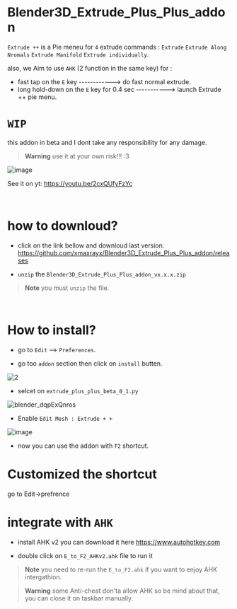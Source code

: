 # Blender3D_Extrude_Plus_Plus_addon
`Extrude ++` is a Pie meneu for `4` extrude commands : `Extrude` `Extrude Along Nromals` `Extrude Manifold` `Extrude individually`.

also, we Aim to use `AHK` (2 function in the same key) for : 
- fast tap on the `E` key ------------> do fast normal extrude.
- long hold-down on the `E` key for 0.4 sec  -----------> launch Extrude ++ pie menu.

# `WIP`
this addon in beta and I dont take any responsibility for any damage.
> **Warning**
> use it at your own risk!!! :3

![image](https://user-images.githubusercontent.com/101531362/228271574-209d7ea6-6d18-4349-aba0-3fd4ad382ce6.png)

See it on yt: https://youtu.be/2cxQUfyFzYc

<br/>

# how to downloud?

- click on the link bellow and downloud last version. 
https://github.com/xmaxrayx/Blender3D_Extrude_Plus_Plus_addon/releases

- `unzip` the `Blender3D_Extrude_Plus_Plus_addon_vx.x.x.zip`

> **Note**
> you must `unzip` the file.

<br/>

# How to install?

- go to `Edit` --> `Preferences`.

- go too `addon` section then click on `install` butten.

![2](https://user-images.githubusercontent.com/101531362/228266383-c27450af-9514-4eba-884c-9a0b1150ef4d.jpg)
<br/>
- selcet on `extrude_plus_plus_beta_0_1.py`


![blender_dqpExQnros](https://user-images.githubusercontent.com/101531362/228410024-71decf46-4b03-4eb2-a2e5-7f6475812c4e.jpg)

- Enable `Edit Mesh : Extrude + +`

![image](https://user-images.githubusercontent.com/101531362/228410443-7c56fc8e-c62c-45c9-90c6-86b69afd88f1.png)


- now you can use the addon with `F2` shortcut.

# Customized the shortcut

go to Edit->prefrence

# integrate with `AHK`

- install AHK v2 you can download it here https://www.autohotkey.com

- double click on `E_to_F2_AHKv2.ahk` file to run it 

> **Note**
> you need to re-run the `E_to_F2.ahk` if you want to enjoy AHK intergathion.

> **Warning**
> some Anti-cheat don'ta allow AHK so be mind about that, you can close it on taskbar manually.
